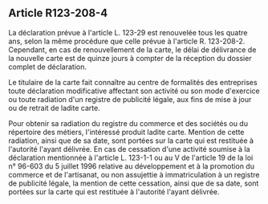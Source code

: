 Article R123-208-4
----
La déclaration prévue à l'article L. 123-29 est renouvelée tous les quatre ans,
selon la même procédure que celle prévue à l'article R. 123-208-2. Cependant, en
cas de renouvellement de la carte, le délai de délivrance de la nouvelle carte
est de quinze jours à compter de la réception du dossier complet de déclaration.

Le titulaire de la carte fait connaître au centre de formalités des entreprises
toute déclaration modificative affectant son activité ou son mode d'exercice ou
toute radiation d'un registre de publicité légale, aux fins de mise à jour ou de
retrait de ladite carte.

Pour obtenir sa radiation du registre du commerce et des sociétés ou du
répertoire des métiers, l'intéressé produit ladite carte. Mention de cette
radiation, ainsi que de sa date, sont portées sur la carte qui est restituée à
l'autorité l'ayant délivrée. En cas de cessation d'une activité soumise à la
déclaration mentionnée à l'article L. 123-1-1 ou au V de l'article 19 de la loi
n° 96-603 du 5 juillet 1996 relative au développement et à la promotion du
commerce et de l'artisanat, ou non assujettie à immatriculation à un registre de
publicité légale, la mention de cette cessation, ainsi que de sa date, sont
portées sur la carte qui est restituée à l'autorité l'ayant délivrée.
